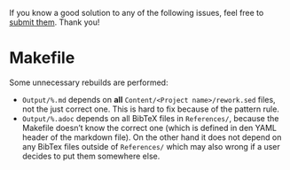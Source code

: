 If you know a good solution to any of the following issues, feel free to [submit them](https://github.com/and3k/write/issues). Thank you!

# Makefile

Some unnecessary rebuilds are performed:

* `Output/%.md` depends on **all** `Content/<Project name>/rework.sed` files, not the just correct one. This is hard to fix because of the pattern rule.
* `Output/%.adoc` depends on all BibTeX files in `References/`, because the Makefile doesn’t know the correct one (which is defined in den YAML header of the markdown file). On the other hand it does not depend on any BibTex files outside of `References/` which may also wrong if a user decides to put them somewhere else.
